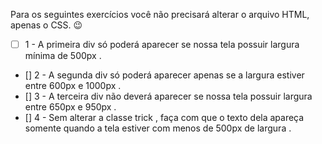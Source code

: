 Para os seguintes exercícios você não precisará alterar o arquivo HTML, apenas o CSS. 😉
-[ ] 1 - A primeira div só poderá aparecer se nossa tela possuir largura mínima de 500px .
- [] 2 - A segunda div só poderá aparecer apenas se a largura estiver entre 600px e 1000px .
- [] 3 - A terceira div não deverá aparecer se nossa tela possuir largura entre 650px e 950px .
- [] 4 - Sem alterar a classe trick , faça com que o texto dela apareça somente quando a tela estiver com menos de 500px de largura .
